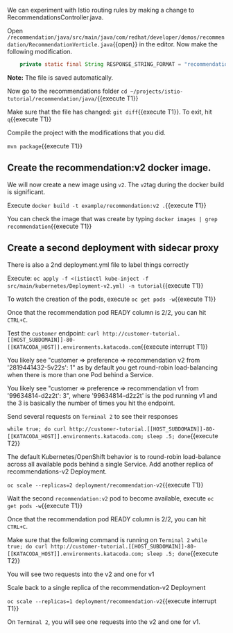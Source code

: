 We can experiment with Istio routing rules by making a change to RecommendationsController.java.

Open `/recommendation/java/src/main/java/com/redhat/developer/demos/recommendation/RecommendationVerticle.java`{{open}} in the editor. Now make the following modification.

```java
    private static final String RESPONSE_STRING_FORMAT = "recommendation v2 from '%s': %d\n";
```    
</pre>

**Note:** The file is saved automatically. 

Now go to the recommendations folder `cd ~/projects/istio-tutorial/recommendation/java/`{{execute T1}}

Make sure that the file has changed: `git diff`{{execute T1}}. To exit, hit `q`{{execute T1}}

Compile the project with the modifications that you did.

`mvn package`{{execute T1}}

## Create the recommendation:v2 docker image.

We will now create a new image using `v2`. The `v2`tag during the docker build is significant.

Execute `docker build -t example/recommendation:v2 .`{{execute T1}}

You can check the image that was create by typing `docker images | grep recommendation`{{execute T1}}

## Create a second deployment with sidecar proxy

There is also a 2nd deployment.yml file to label things correctly

Execute: `oc apply -f <(istioctl kube-inject -f src/main/kubernetes/Deployment-v2.yml) -n tutorial`{{execute T1}}

To watch the creation of the pods, execute `oc get pods -w`{{execute T1}}

Once that the recommendation pod READY column is 2/2, you can hit `CTRL+C`. 

Test the `customer` endpoint: `curl http://customer-tutorial.[[HOST_SUBDOMAIN]]-80-[[KATACODA_HOST]].environments.katacoda.com`{{execute interrupt T1}}

You likely see "customer => preference => recommendation v2 from '2819441432-5v22s': 1" as by default you get round-robin load-balancing when there is more than one Pod behind a Service.

You likely see "customer => preference => recommendation v1 from '99634814-d2z2t': 3", where '99634814-d2z2t' is the pod running v1 and the 3 is basically the number of times you hit the endpoint.

Send several requests on `Terminal 2` to see their responses

`while true; do curl http://customer-tutorial.[[HOST_SUBDOMAIN]]-80-[[KATACODA_HOST]].environments.katacoda.com; sleep .5; done`{{execute T2}}

The default Kubernetes/OpenShift behavior is to round-robin load-balance across all available pods behind a single Service. Add another replica of recommendations-v2 Deployment.

`oc scale --replicas=2 deployment/recommendation-v2`{{execute T1}}

Wait the second `recommendation:v2` pod to become available, execute `oc get pods -w`{{execute T1}}

Once that the recommendation pod READY column is 2/2, you can hit `CTRL+C`. 

Make sure that the following command is running on `Terminal 2` `while true; do curl http://customer-tutorial.[[HOST_SUBDOMAIN]]-80-[[KATACODA_HOST]].environments.katacoda.com; sleep .5; done`{{execute T2}}

You will see two requests into the v2 and one for v1

Scale back to a single replica of the recommendation-v2 Deployment

`oc scale --replicas=1 deployment/recommendation-v2`{{execute interrupt T1}}

On `Terminal 2`, you will see one requests into the v2 and one for v1.